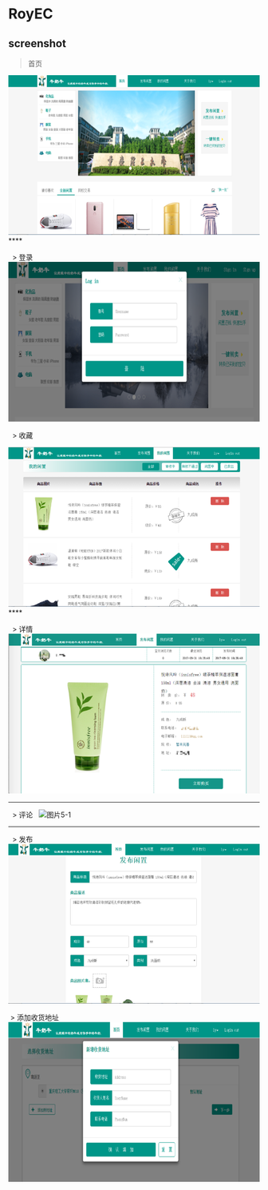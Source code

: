 # RoyEC

## screenshot
   > 首页
   
  <img src="https://github.com/CrazyRoy/RoyEC/blob/master/imgs/home.png" width="600" height="320" alt="图片1-1" />
  ****
  
   > 登录 
  <img src="https://github.com/CrazyRoy/RoyEC/blob/master/imgs/login.png" width="600" height="320" alt="图片2-1" />
  
   > 收藏
   
  <img src="https://github.com/CrazyRoy/RoyEC/blob/master/imgs/mark.png" width="600" height="320" alt="图片3-1" />
  ****
  
   > 详情
   
  <img src="https://github.com/CrazyRoy/RoyEC/blob/master/imgs/detail.png" width="600" height="320" alt="图片4-1" />
  ****
   > 评论
   
  <img src="https://github.com/CrazyRoy/RoyEC/blob/master/imgs/comment.png" width="600" height="320" alt="图片5-1" />
  ****
   > 发布
   
  <img src="https://github.com/CrazyRoy/RoyEC/blob/master/imgs/publish.png" width="600" height="320" alt="图片6-1" />
  
  > 添加收货地址
   
  <img src="https://github.com/CrazyRoy/RoyEC/blob/master/imgs/addAddress.png" width="600" height="320" alt="图片7-1" />

